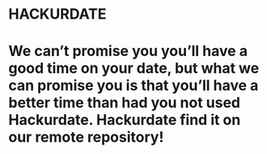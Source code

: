 # HACKURDATE

# We can’t promise you you’ll have a good time on your date, but what we can promise you is that you’ll have a better time than had you not used Hackurdate. Hackurdate find it on our remote repository!
